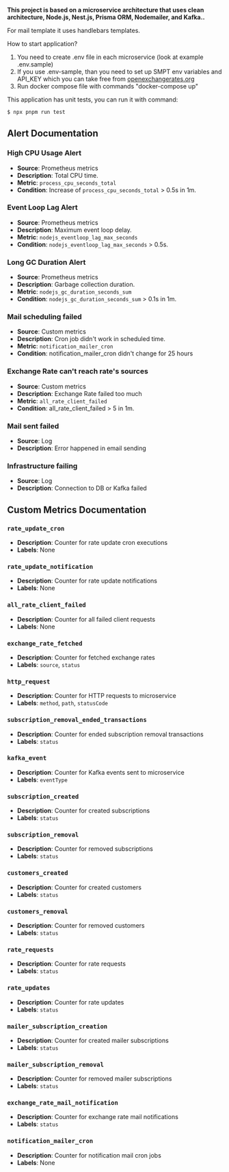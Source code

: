 **This project is based on a microservice architecture that uses clean architecture, Node.js, Nest.js, Prisma ORM, Nodemailer, and Kafka..**

For mail template it uses handlebars templates.

How to start application?

1. You need to create .env file in each microservice (look at example .env.sample)
2. If you use .env-sample, than you need to set up SMPT env variables and API_KEY which you can take free from [openexchangerates.org](https://openexchangerates.org/)
3. Run docker compose file with commands "docker-compose up"

This application has unit tests, you can run it with command:

```bash
$ npx pnpm run test
```

## Alert Documentation

### High CPU Usage Alert
- **Source**: Prometheus metrics
- **Description**: Total CPU time.
- **Metric**: `process_cpu_seconds_total`
- **Condition**: Increase of `process_cpu_seconds_total` > 0.5s in 1m.

### Event Loop Lag Alert
- **Source**: Prometheus metrics
- **Description**: Maximum event loop delay.
- **Metric**: `nodejs_eventloop_lag_max_seconds`
- **Condition**: `nodejs_eventloop_lag_max_seconds` > 0.5s.

### Long GC Duration Alert
- **Source**: Prometheus metrics
- **Description**: Garbage collection duration.
- **Metric**: `nodejs_gc_duration_seconds_sum`
- **Condition**: `nodejs_gc_duration_seconds_sum` > 0.1s in 1m.

### Mail scheduling failed
- **Source**: Custom metrics
- **Description**: Cron job didn't work in scheduled time.
- **Metric**: `notification_mailer_cron`
- **Condition**: notification_mailer_cron didn't change for 25 hours

### Exchange Rate can't reach rate's sources
- **Source**: Custom metrics
- **Description**: Exchange Rate failed too much
- **Metric**: `all_rate_client_failed`
- **Condition**: all_rate_client_failed > 5 in 1m.

### Mail sent failed
- **Source**: Log
- **Description**: Error happened in email sending

### Infrastructure failing
- **Source**: Log
- **Description**: Connection to DB or Kafka failed

## Custom Metrics Documentation

### `rate_update_cron`
- **Description**: Counter for rate update cron executions
- **Labels**: None

### `rate_update_notification`
- **Description**: Counter for rate update notifications
- **Labels**: None

### `all_rate_client_failed`
- **Description**: Counter for all failed client requests
- **Labels**: None

### `exchange_rate_fetched`
- **Description**: Counter for fetched exchange rates
- **Labels**: `source`, `status`

### `http_request`
- **Description**: Counter for HTTP requests to microservice
- **Labels**: `method`, `path`, `statusCode`

### `subscription_removal_ended_transactions`
- **Description**: Counter for ended subscription removal transactions
- **Labels**: `status`

### `kafka_event`
- **Description**: Counter for Kafka events sent to microservice
- **Labels**: `eventType`

### `subscription_created`
- **Description**: Counter for created subscriptions
- **Labels**: `status`

### `subscription_removal`
- **Description**: Counter for removed subscriptions
- **Labels**: `status`

### `customers_created`
- **Description**: Counter for created customers
- **Labels**: `status`

### `customers_removal`
- **Description**: Counter for removed customers
- **Labels**: `status`

### `rate_requests`
- **Description**: Counter for rate requests
- **Labels**: `status`

### `rate_updates`
- **Description**: Counter for rate updates
- **Labels**: `status`

### `mailer_subscription_creation`
- **Description**: Counter for created mailer subscriptions
- **Labels**: `status`

### `mailer_subscription_removal`
- **Description**: Counter for removed mailer subscriptions
- **Labels**: `status`

### `exchange_rate_mail_notification`
- **Description**: Counter for exchange rate mail notifications
- **Labels**: `status`

### `notification_mailer_cron`
- **Description**: Counter for notification mail cron jobs
- **Labels**: None
